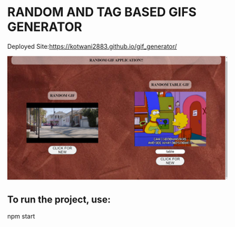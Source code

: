 # RANDOM AND TAG BASED GIFS GENERATOR

Deployed Site:https://kotwani2883.github.io/gif_generator/

![Screenshot](Screenshot1.png)




## To run the project, use:
 npm start
